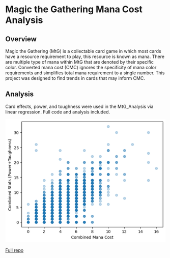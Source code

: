 # Magic the Gathering Mana Cost Analysis

## Overview

Magic the Gathering (MtG) is a collectable card game in which most cards have a resource requirement to play, this resource is known as mana. There are multiple type of mana within MtG that are denoted by their specific color. Converted mana cost (CMC) ignores the specificity of mana color requirements and simplifies total mana requirement to a single number. This project was designed to find trends in cards that may inform CMC.

## Analysis

Card effects, power, and toughness were used in the MtG_Analysis via linear regression. Full code and analysis included.

![Vis](../Images/P+T_CMC.png "MtG CMC Scatterplot")

<a href="https://github.com/kinikepike1/ProjectShowcase/tree/main/MTG_CMC_Analysis" target="_blank" rel="noopener noreferrer">Full repo</a>
